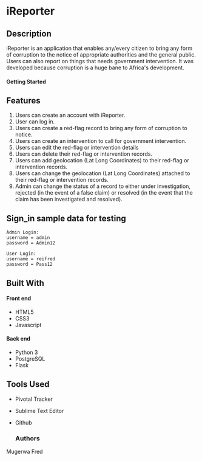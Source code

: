 # iReporter
## Description
iReporter is an application that enables any/every citizen to bring any form of corruption to the notice of appropriate authorities and the general public. Users can also report on things that needs government intervention.
It was developed because corruption is a huge bane to Africa's development.

#### Getting Started

## Features

1. Users can create an account with iReporter.
2. User can log in.
3. Users can create a red-flag record to bring any form of corruption to notice.
4. Users can create an intervention to call for government intervention.
5. Users can edit the red-flag or intervention details
6. Users can delete their red-flag or intervention records.
7. Users can add geolocation (Lat Long Coordinates) to their red-flag or intervention records.
8. Users can change the geolocation (Lat Long Coordinates) attached to their red-flag or intervention records.
9. Admin can change the status of a record to either under investigation, rejected (in the event of a false claim) or resolved (in the event that the claim has been investigated and resolved).

## Sign_in sample data for testing
```
Admin Login: 
username = admin
password = Admin12

User Login:
username = reifred
password = Pass12
```

## Built With

#### Front end
* HTML5
* CSS3
* Javascript

#### Back end
* Python 3
* PostgreSQL
* Flask

## Tools Used
* Pivotal Tracker
* Sublime Text Editor
* Github

  ### Authors
Mugerwa Fred
